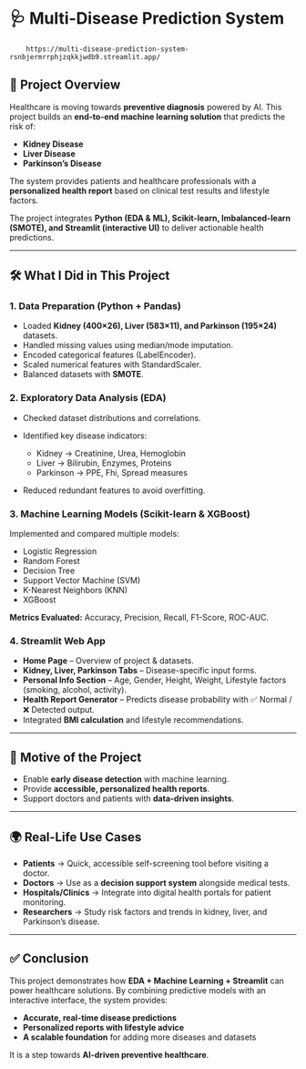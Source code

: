 
# 🩺 Multi-Disease Prediction System
        https://multi-disease-prediction-system-rsnbjermrrphjzqkkjwdb9.streamlit.app/
## 📌 Project Overview

Healthcare is moving towards **preventive diagnosis** powered by AI. This project builds an **end-to-end machine learning solution** that predicts the risk of:

* **Kidney Disease**
* **Liver Disease**
* **Parkinson’s Disease**

The system provides patients and healthcare professionals with a **personalized health report** based on clinical test results and lifestyle factors.

The project integrates **Python (EDA & ML), Scikit-learn, Imbalanced-learn (SMOTE), and Streamlit (interactive UI)** to deliver actionable health predictions.

---

## 🛠️ What I Did in This Project

### 1. Data Preparation (Python + Pandas)

* Loaded **Kidney (400×26), Liver (583×11), and Parkinson (195×24)** datasets.
* Handled missing values using median/mode imputation.
* Encoded categorical features (LabelEncoder).
* Scaled numerical features with StandardScaler.
* Balanced datasets with **SMOTE**.

### 2. Exploratory Data Analysis (EDA)

* Checked dataset distributions and correlations.
* Identified key disease indicators:

  * Kidney → Creatinine, Urea, Hemoglobin
  * Liver → Bilirubin, Enzymes, Proteins
  * Parkinson → PPE, Fhi, Spread measures
* Reduced redundant features to avoid overfitting.

### 3. Machine Learning Models (Scikit-learn & XGBoost)

Implemented and compared multiple models:

* Logistic Regression
* Random Forest
* Decision Tree
* Support Vector Machine (SVM)
* K-Nearest Neighbors (KNN)
* XGBoost


**Metrics Evaluated:** Accuracy, Precision, Recall, F1-Score, ROC-AUC.

### 4. Streamlit Web App

* **Home Page** – Overview of project & datasets.
* **Kidney, Liver, Parkinson Tabs** – Disease-specific input forms.
* **Personal Info Section** – Age, Gender, Height, Weight, Lifestyle factors (smoking, alcohol, activity).
* **Health Report Generator** – Predicts disease probability with ✅ Normal / ❌ Detected output.
* Integrated **BMI calculation** and lifestyle recommendations.

---

## 🎯 Motive of the Project

* Enable **early disease detection** with machine learning.
* Provide **accessible, personalized health reports**.
* Support doctors and patients with **data-driven insights**.

---

## 🌍 Real-Life Use Cases

* **Patients** → Quick, accessible self-screening tool before visiting a doctor.
* **Doctors** → Use as a **decision support system** alongside medical tests.
* **Hospitals/Clinics** → Integrate into digital health portals for patient monitoring.
* **Researchers** → Study risk factors and trends in kidney, liver, and Parkinson’s disease.

---

## ✅ Conclusion

This project demonstrates how **EDA + Machine Learning + Streamlit** can power healthcare solutions.
By combining predictive models with an interactive interface, the system provides:

* **Accurate, real-time disease predictions**
* **Personalized reports with lifestyle advice**
* **A scalable foundation** for adding more diseases and datasets

It is a step towards **AI-driven preventive healthcare**.

